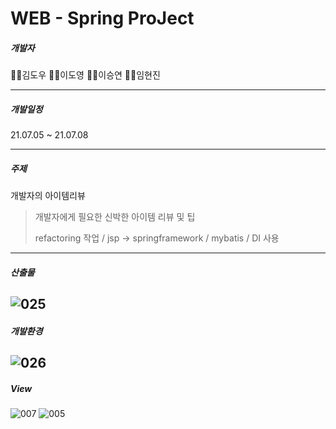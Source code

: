 # WEB - Spring ProJect

##### 개발자

🙋‍♂️김도우 🙋‍♂️이도영 🙋‍♀️이승연 🙋‍♀️임현진

--------

##### 개발일정

21.07.05 ~ 21.07.08

------------------------------------------

##### 주제

개발자의 아이템리뷰

> 개발자에게 필요한 신박한 아이템 리뷰 및 팁
> 
> refactoring 작업 / jsp -> springframework / mybatis / DI 사용 


--------
##### 산출물
![025](https://user-images.githubusercontent.com/80452660/129972248-1ba99258-2d8f-40b5-9067-2b3faa73beb7.jpg)
------------------------------------------
##### 개발환경
![026](https://user-images.githubusercontent.com/80452660/129972254-e07f7d8b-4adc-4848-a522-3b562c2bd81b.jpg)
------------------------------------------
##### View
![007](https://user-images.githubusercontent.com/80452660/120623321-9b090780-c49a-11eb-8150-d4493940e598.png)
![005](https://user-images.githubusercontent.com/80452660/120623066-567d6c00-c49a-11eb-8d5a-99ab3c8c5687.png)

